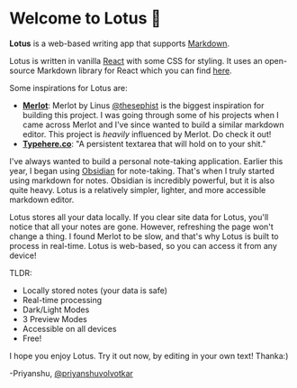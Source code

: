 # Welcome to Lotus 🪷

**Lotus** is a web-based writing app that supports [Markdown](https://en.wikipedia.org/wiki/Markdown).

Lotus is written in vanilla [React](https://react.dev) with some CSS for styling. It uses an open-source Markdown library for React which you can find [here](https://github.com/remarkjs/react-markdown).

Some inspirations for Lotus are:

- **[Merlot](https://merlot.vercel.app)**: Merlot by Linus [@thesephist](https://thesephist.com/) is the biggest inspiration for building this project. I was going through some of his projects when I came across Merlot and I've since wanted to build a similar markdown editor. This project is *heavily* influenced by Merlot. Do check it out!
- **[Typehere.co](https://typehere.co)**: "A persistent textarea that will hold on to your shit."

I've always wanted to build a personal note-taking application. Earlier this year, I began using [Obsidian](https://obsidian.md) for note-taking.  That's when I truly started using markdown for notes. Obsidian is incredibly powerful, but it is also quite heavy. Lotus is a relatively simpler, lighter, and more accessible markdown editor.

Lotus stores all your data locally. If you clear site data for Lotus, you'll notice that all your notes are gone. However, refreshing the page won't change a thing. I found Merlot to be slow, and that's why Lotus is built to process in real-time. Lotus is web-based, so you can access it from any device!

TLDR:

- Locally stored notes (your data is safe)
- Real-time processing
- Dark/Light Modes
- 3 Preview Modes
- Accessible on all devices
- Free!

I hope you enjoy Lotus. Try it out now, by editing in your own text! Thanka:)

-Priyanshu, [@priyanshuvolvotkar](https://priyanshuvolvotkar.in/)

